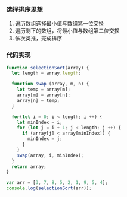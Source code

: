 ### 选择排序思想

1. 遍历数组选择最小值与数组第一位交换
2. 遍历剩下的数组，将最小值与数组第二位交换
3. 依次类推，完成排序

### 代码实现

```js
function selectionSort(array) {
  let length = array.length;

  function swap (array, m, n) {
    let temp = array[m];
    array[m] = array[n];
    array[n] = temp;
  }

  for(let i = 0; i < length; i ++) {
    let minIndex = i;
    for (let j = i + 1; j < length; j ++) {
      if (array[j] < array[minIndex]) {
        minIndex = j;
      }
    }
    swap(array, i, minIndex);
  }
  return array;
}

var arr = [3, 7, 8, 5, 2, 1, 9, 5, 4];
console.log(selectionSort(arr));
```
